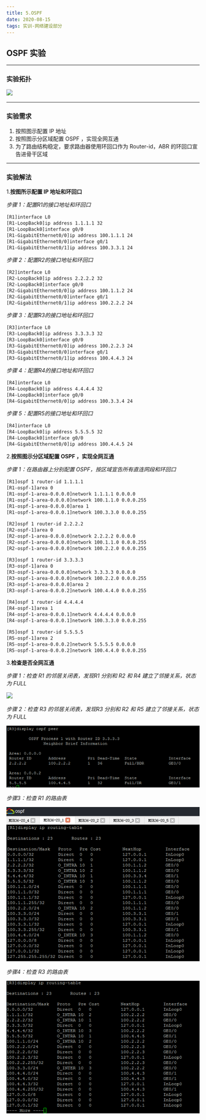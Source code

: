 ```yaml
---
title: 5.OSPF
date: 2020-08-15
tags: 实训-网络建设部分
---
```


## OSPF 实验
---
### 实验拓扑

![](5.OSPF/5.OSPF/tuopu.PNG)

* * *

### 实验需求

1.  按照图示配置 IP 地址
2.  按照图示分区域配置 OSPF ，实现全网互通
3.  为了路由结构稳定，要求路由器使用环回口作为 Router-id，ABR 的环回口宣告进骨干区域

* * *

### 实验解法

1.**按图所示配置 IP 地址和环回口**

*步骤 1：配置R1的接口地址和环回口*
   
```
[R1]interface L0
[R1-LoopBack0]ip address 1.1.1.1 32
[R1-LoopBack0]interface g0/0
[R1-GigabitEthernet0/0]ip address 100.1.1.1 24
[R1-GigabitEthernet0/0]interface g0/1
[R1-GigabitEthernet0/1]ip address 100.3.3.1 24
```

*步骤 2：配置R2的接口地址和环回口*
```
[R2]interface L0
[R2-LoopBack0]ip address 2.2.2.2 32
[R2-LoopBack0]interface g0/0
[R2-GigabitEthernet0/0]ip address 100.1.1.2 24
[R2-GigabitEthernet0/0]interface g0/1
[R2-GigabitEthernet0/1]ip address 100.2.2.2 24
```

*步骤 3：配置R3的接口地址和环回口*
```
[R3]interface L0
[R3-LoopBack0]ip address 3.3.3.3 32
[R3-LoopBack0]interface g0/0
[R3-GigabitEthernet0/0]ip address 100.2.2.3 24
[R3-GigabitEthernet0/0]interface g0/1
[R3-GigabitEthernet0/1]ip address 100.4.4.3 24
```

*步骤 4：配置R4的接口地址和环回口*
```
[R4]interface L0
[R4-LoopBack0]ip address 4.4.4.4 32
[R4-LoopBack0]interface g0/0
[R4-GigabitEthernet0/0]ip address 100.3.3.4 24
```

*步骤 5：配置R5的接口地址和环回口*
```
[R4]interface L0
[R4-LoopBack0]ip address 5.5.5.5 32
[R4-LoopBack0]interface g0/0
[R4-GigabitEthernet0/0]ip address 100.4.4.5 24
```

2.**按照图示分区域配置 OSPF ，实现全网互通**

*步骤 1：在路由器上分别配置 OSPF，按区域宣告所有直连网段和环回口*

```
[R1]ospf 1 router-id 1.1.1.1
[R1-ospf-1]area 0
[R1-ospf-1-area-0.0.0.0]network 1.1.1.1 0.0.0.0
[R1-ospf-1-area-0.0.0.0]network 100.1.1.0 0.0.0.255
[R1-ospf-1-area-0.0.0.0]area 1
[R1-ospf-1-area-0.0.0.1]network 100.3.3.0 0.0.0.255
```

```
[R2]ospf 1 router-id 2.2.2.2
[R2-ospf-1]area 0
[R2-ospf-1-area-0.0.0.0]network 2.2.2.2 0.0.0.0
[R2-ospf-1-area-0.0.0.0]network 100.1.1.0 0.0.0.255
[R2-ospf-1-area-0.0.0.0]network 100.2.2.0 0.0.0.255
```

```
[R3]ospf 1 router-id 3.3.3.3
[R3-ospf-1]area 0
[R3-ospf-1-area-0.0.0.0]network 3.3.3.3 0.0.0.0
[R3-ospf-1-area-0.0.0.0]network 100.2.2.0 0.0.0.255
[R3-ospf-1-area-0.0.0.0]area 2
[R3-ospf-1-area-0.0.0.2]network 100.4.4.0 0.0.0.255
```

```
[R4]ospf 1 router-id 4.4.4.4
[R4-ospf-1]area 1
[R4-ospf-1-area-0.0.0.1]network 4.4.4.4 0.0.0.0
[R4-ospf-1-area-0.0.0.1]network 100.3.3.0 0.0.0.255
```

```
[R5]ospf 1 router-id 5.5.5.5
[R5-ospf-1]area 2
[R5-ospf-1-area-0.0.0.2]network 5.5.5.5 0.0.0.0
[R5-ospf-1-area-0.0.0.2]network 100.4.4.0 0.0.0.255
```

3.**检查是否全网互通**

*步骤 1：检查 R1 的邻居关闭表，发现R1 分别和 R2 和 R4 建立了邻接关系，状态为 FULL*

![](5.OSPF/5.OSPF/R1%E9%82%BB%E5%B1%85%E5%85%B3%E7%B3%BB.PNG)

*步骤 2：检查 R3 的邻居关闭表，发现R3 分别和 R2 和 R5 建立了邻接关系，状态为 FULL*

![](5.OSPF/R3%E9%82%BB%E5%B1%85%E5%85%B3%E7%B3%BB.PNG)

*步骤3：检查 R1 的路由表*

![](5.OSPF/R1%E8%B7%AF%E7%94%B1%E8%A1%A8.PNG)

*步骤4：检查 R3 的路由表*

![](5.OSPF/R3%E8%B7%AF%E7%94%B1%E8%A1%A8.PNG)

